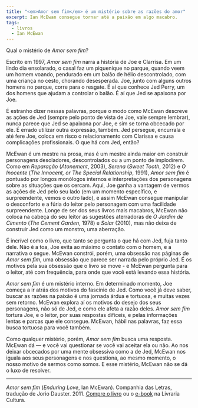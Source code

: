 ```yaml
---
title: "<em>Amor sem fim</em> é um mistério sobre as razões do amor"
excerpt: Ian McEwan consegue tornar até a paixão em algo macabro.
tags:
  - livros
  - Ian McEwan
---
```


Qual o mistério de _Amor sem fim_?

Escrito em 1997, _Amor sem fim_ narra a história de Joe e Clarrisa. Em um lindo dia ensolarado, o casal faz um piquenique no parque, quando veem um homem voando, pendurado em um balão de hélio descontrolado, com uma criança no cesto, chorando desesperada. Joe, junto com alguns outros homens no parque, corre para o resgate. É aí que conhece Jed Perry, um dos homens que ajudam a controlar o balão. É aí que Jed se apaixona por Joe.

É estranho dizer nessas palavras, porque o modo como McEwan descreve as ações de Jed (sempre pelo ponto de vista de Joe, vale sempre lembrar), nunca parece que Jed se apaixona por Joe, e sim se torna obcecado por ele. É errado utilizar outra expressão, também. Jed persegue, encurrala e até fere Joe, coloca em risco o relacionamento com Clarissa e causa complicações profissionais. O que há com Jed, então?

McEwan é um mestre na prosa, mas é um mestre ainda maior em construir personagens desoladores, descontrolados ou a um ponto de implodirem. Como em _Reparação_ (_Atonement_, 2003), _Serena_ (_Sweet Tooth_, 2012) e _O Inocente_ (_The Innocent, or The Special Relationship_, 1991), _Amor sem fim_ é pontuado por longos monólogos internos e interpretações dos personagens sobre as situações que os cercam. Aqui, Joe ganha a vantagem de vermos as ações de Jed pelo seu lado (em um momento específico, e surpreendente, vemos o outro lado), e assim McEwan consegue manipular o desconforto e a fúria do leitor pelo personagem com uma facilidade surpreendente. Longe de ser dos seus livros mais macabros, McEwan não coloca na cabeça do seu leitor as sugestões aterradoras de _O Jardim de Cimento_ (_The Cement Garden_, 1978) e _Solar_ (2010), mas não deixa de construir Jed como um monstro, uma aberração.

É incrível como o livro, que tanto se pergunta o que há com Jed, fuja tanto dele. Não é a toa, Joe evita ao máximo o contato com o homem, e a narrativa o segue. McEwan constrói, porém, uma obsessão nas páginas de _Amor sem fim_, uma obsessão que parece ser narrada pelo próprio Jed. É os motivos pela sua obsessão que o livro se move - e McEwan pergunta para o leitor, até com frequência, para onde que você está levando essa história.

_Amor sem fim_ é um mistério interno. Em determinado momento, Joe começa a ir atrás dos motivos do fascínio de Jed. Como você já deve saber, buscar as razões na paixão é uma jornada árdua e tortuosa, e muitas vezes sem retorno. McEwan explora aí os motivos do desejo dos seus personagens, não só de Jed, e como ele afeta a razão deles. _Amor sem fim_ tortura Joe, e o leitor, por suas respostas difíceis, e pelas informações lentas e parcas que ele consegue. McEwan, hábil nas palavras, faz essa busca tortuosa para você também.

Como qualquer mistério, porém, _Amor sem fim_ busca uma resposta. McEwan dá — e você vai questionar se você vai aceitar ela ou não. Ao nos deixar obcecados por uma mente obsessiva como a de Jed, McEwan nos iguala aos seus personagens e nos questiona, ao mesmo momento, o nosso motivo de sermos como somos. E esse mistério, McEwan não se dá o luxo de resolver.

---

_Amor sem fim_ (_Enduring Love_, Ian McEwan). Companhia das Letras, tradução de Jorio Dauster. 2011. [Compre o livro](http://oferta.vc/q6pW) ou o [e-book](http://oferta.vc/q6pY) na Livraria Cultura.

